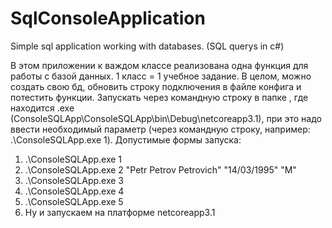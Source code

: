 # SqlConsoleApplication
Simple sql application working with databases. (SQL querys in c#)

В этом приложении к важдом классе реализована одна функция для работы с базой данных. 1 класс = 1 учебное задание.
В целом, можно создать свою бд, обновить строку подключения в файле конфига и потестить функции.
Запускать через командную строку в папке , где находится .exe (ConsoleSQLApp\ConsoleSQLApp\bin\Debug\netcoreapp3.1), 
при это надо ввести необходимый параметр (через командную строку, например: .\ConsoleSQLApp.exe 1).
Допустимые формы запуска:
1. .\ConsoleSQLApp.exe 1
2. .\ConsoleSQLApp.exe 2 "Petr Petrov Petrovich" "14/03/1995" "M"
3. .\ConsoleSQLApp.exe 3
4. .\ConsoleSQLApp.exe 4
5. .\ConsoleSQLApp.exe 5
6. Ну и запускаем на платформе netcoreapp3.1
